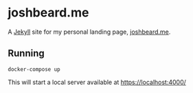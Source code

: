 # joshbeard.me

A [Jekyll](https://jekyllrb.com/) site for my personal landing page,
[joshbeard.me](https://joshbeard.me).

## Running

```shell
docker-compose up
```

This will start a local server available at <https://localhost:4000/>
